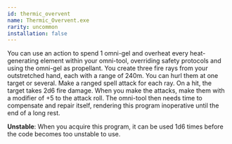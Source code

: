 ```yaml
---
id: thermic_overvent
name: Thermic_Overvent.exe
rarity: uncommon
installation: false
---
```

You can use an action to spend 1 omni-gel and overheat every heat-generating element within your omni-tool, overriding
safety protocols and using the omni-gel as propellant. You create three fire rays from your outstretched hand, each
with a range of 240m. You can hurl them at one target or several. Make a ranged spell attack for each ray. On a hit,
the target takes 2d6 fire damage. When you make the attacks, make them with a modifier of +5 to the attack roll. The
omni-tool then needs time to compensate and repair itself, rendering this program inoperative until the end of a long rest.

__Unstable__: When you acquire this program, it can be used 1d6 times before the code becomes too unstable to use.
